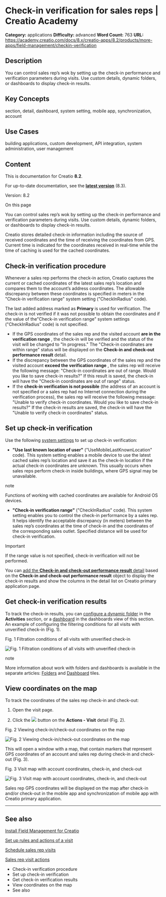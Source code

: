# Check-in verification for sales reps | Creatio Academy

**Category:** applications **Difficulty:** advanced **Word Count:** 763 **URL:**
https://academy.creatio.com/docs/8.x/creatio-apps/8.2/products/more-apps/field-management/checkin-verification

## Description

You can control sales rep’s wok by setting up the check-in performance and
verification parameters during visits. Use custom details, dynamic folders, or
dashboards to display check-in results.

## Key Concepts

section, detail, dashboard, system setting, mobile app, synchronization, account

## Use Cases

building applications, custom development, API integration, system
administration, user management

## Content

This is documentation for Creatio **8.2**.

For up-to-date documentation, see the
**[latest version](/docs/8.x/creatio-apps/products/more-apps/field-management/checkin-verification)**
(8.3).

Version: 8.2

On this page

You can control sales rep’s wok by setting up the check-in performance and
verification parameters during visits. Use custom details, dynamic folders, or
dashboards to display check-in results.

Creatio stores detailed check-in information including the source of received
coordinates and the time of receiving the coordinates from GPS. Current time is
indicated for the coordinates received in real-time while the time of caching is
used for the cached coordinates.

## Check-in verification procedure​

Whenever a sales rep performs the check-in action, Creatio captures the current
or cached coordinates of the latest sales rep’s location and compares them to
the account’s address coordinates. The allowable discrepancy between these
coordinates is specified in meters in the "Check-in verification range" system
setting ("CheckInRadius" code).

The last added address marked as **Primary** is used for verification. The
check-in is not verified if it was not possible to obtain the coordinates and if
the value of the"Check-in verification range" system settings ("CheckInRadius"
code) is not specified.

- If the GPS coordinates of the sales rep and the visited account **are in the
  verification range** , the check-in will be verified and the status of the
  visit will be changed to "In progress." The "Check-in coordinates are within
  range" status will be displayed on the **Check-in and check-out performance
  result** detail.
- If the discrepancy between the GPS coordinates of the sales rep and the
  visited account **exceed the verification range** , the sales rep will receive
  the following message: "Check-in coordinates are out of range. Would you like
  to save check-in results?" If this result is saved, the check-in will have the
  "Check-in coordinates are out of range" status.
- If the **check-in verification is not possible** (the address of an account is
  not specified or a sales rep had no Internet connection during the
  verification process), the sales rep will receive the following message:
  "Unable to verify check-in coordinates. Would you like to save check-in
  results?" If the check-in results are saved, the check-in will have the
  "Unable to verify check-in coordinates" status.

## Set up check-in verification​

Use the following
[system settings](https://academy.creatio.com/documents?id=269) to set up
check-in verification:

- **"Use last known location of user"** ("UseMobileLastKnownLocation" code).
  This system setting enables a mobile device to use the latest cached sales
  rep’s location and save it as the check-in location if the actual check-in
  coordinates are unknown. This usually occurs when sales reps perform check-in
  inside buildings, where GPS signal may be unavailable.

note

Functions of working with cached coordinates are available for Android OS
devices.

- **"Check-in verification range"** ("CheckInRadius" code). This system setting
  enables you to control the check-in performance by a sales rep. It helps
  identify the acceptable discrepancy (in meters) between the sales rep’s
  coordinates at the time of check-in and the coordinates of the corresponding
  sales outlet. Specified distance will be used for check-in verification.

Important

If the range value is not specified, check-in verification will not be
performed.

You can
[add the **Check-in and check-out performance result** detail](https://academy.creatio.com/documents?id=2032)
based on the **Check-in and check-out performance result** object to display the
check-in results and show the columns in the detail list on Creatio primary
application page.

## Get check-in verification results​

To track the check-in results, you can
[configure a dynamic folder](https://academy.creatio.com/documents?id=1018) in
the **Activities** section, or a
[dashboard](https://academy.creatio.com/documents?id=1405) in the dashboards
view of this section. An example of configuring the filtering conditions for all
visits with unverified check-in (Fig. 1).

Fig. 1 Filtration conditions of all visits with unverified check-in

![Fig. 1 Filtration conditions of all visits with unverified check-in](https://academy.creatio.com/docs/sites/en/files/images/More_Apps/field_module/check-in_filter_setup.png)

note

More information about work with folders and dashboards is available in the
separate articles: [Folders](https://academy.creatio.com/documents?id=1018) and
[Dashboard](https://academy.creatio.com/documents?id=1405) tiles.

## View coordinates on the map​

To track the coordinates of the sales rep check-in and check-out:

1. Open the visit page.

2. Click the
   ![](https://academy.creatio.com/docs/sites/default/files/inline-images/btn_show_on_map_check-in_check-out.png)
   button on the **Actions - Visit** detail (Fig. 2).

Fig. 2 Viewing check-in/check-out coordinates on the map

![Fig. 2 Viewing check-in/check-out coordinates on the map](https://academy.creatio.com/docs/sites/en/files/images/More_Apps/field_module/chapter_field_force_open_check-in_map.png)

This will open a window with a map, that contain markers that represent GPS
coordinates of an account and sales rep during check-in and check-out (Fig. 3).

Fig. 3 Visit map with account coordinates, check-in, and check-out

![Fig. 3 Visit map with account coordinates, check-in, and check-out](https://academy.creatio.com/docs/sites/en/files/images/More_Apps/field_module/chapter_field_force_check-in_on_map.png)

Sales rep GPS coordinates will be displayed on the map after check-in and/or
check-out in the mobile app and synchronization of mobile app with Creatio
primary application.

---

## See also​

[Install Field Management for Creatio](https://academy.creatio.com/documents?id=1374)

[Set up rules and actions of a visit](https://academy.creatio.com/documents?id=1375)

[Schedule sales rep visits](https://academy.creatio.com/documents?id=2333)

[Sales rep visit actions](https://academy.creatio.com/documents?id=2334)

- Check-in verification procedure
- Set up check-in verification
- Get check-in verification results
- View coordinates on the map
- See also
